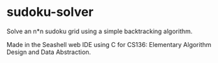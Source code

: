 # sudoku-solver
Solve an n*n sudoku grid using a simple backtracking algorithm. 

Made in the Seashell web IDE using C for CS136: Elementary Algorithm Design and Data Abstraction.
